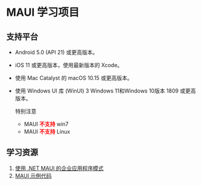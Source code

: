 ﻿# MAUI 学习项目

## 支持平台	
	
- Android 5.0 (API 21) 或更高版本。
- iOS 11 或更高版本，使用最新版本的 Xcode。
- 使用 Mac Catalyst 的 macOS 10.15 或更高版本。
- 使用 Windows UI 库 (WinUI) 3 Windows 11和Windows 10版本 1809 或更高版本。

  特别注意 
	- MAUI <font color='red'><b>不支持</b></font> win7
	- MAUI <font color='red'><b>不支持</b></font> Linux


## 学习资源

1. [使用 .NET MAUI 的企业应用程序模式](./doc/Enterprise-Application-Patterns-Using-.NET-MAUI.pdf)
2. [MAUI 示例代码](https://learn.microsoft.com/zh-cn/samples/browse/?expanded=dotnet&products=dotnet-maui)